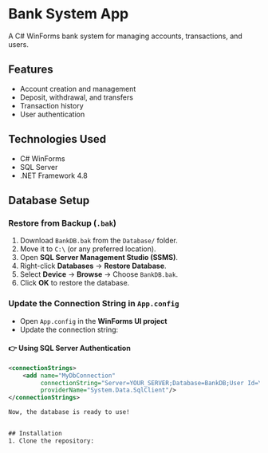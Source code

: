 # Bank System App
A C# WinForms bank system for managing accounts, transactions, and users.

## Features
- Account creation and management
- Deposit, withdrawal, and transfers
- Transaction history
- User authentication

## Technologies Used
- C# WinForms
- SQL Server
- .NET Framework 4.8

## Database Setup
### Restore from Backup (`.bak`)
1. Download `BankDB.bak` from the `Database/` folder.
2. Move it to `C:\` (or any preferred location).
3. Open **SQL Server Management Studio (SSMS)**.
4. Right-click **Databases** → **Restore Database**.
5. Select **Device** → **Browse** → Choose `BankDB.bak`.
6. Click **OK** to restore the database.
### Update the Connection String in `App.config`
- Open `App.config` in the **WinForms UI project**
- Update the connection string:

#### **👉 Using SQL Server Authentication**  
```xml
<connectionStrings>
    <add name="MyDbConnection"
         connectionString="Server=YOUR_SERVER;Database=BankDB;User Id=YOUR_USERNAME;Password=YOUR_PASSWORD;"
         providerName="System.Data.SqlClient"/>
</connectionStrings>

Now, the database is ready to use!


## Installation
1. Clone the repository:
